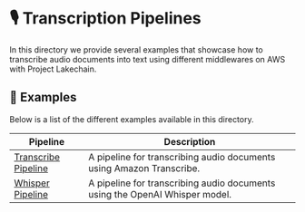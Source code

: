 # 🎙️ Transcription Pipelines

In this directory we provide several examples that showcase how to transcribe audio documents into text using different middlewares on AWS with Project Lakechain.

## 🌟 Examples

Below is a list of the different examples available in this directory.

Pipeline | Description
--- | ---
[Transcribe Pipeline](transcribe-pipeline) | A pipeline for transcribing audio documents using Amazon Transcribe.
[Whisper Pipeline](whisper-pipeline) | A pipeline for transcribing audio documents using the OpenAI Whisper model.
